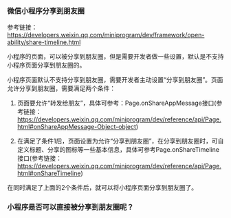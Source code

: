 ### 微信小程序分享到朋友圈

参考链接：https://developers.weixin.qq.com/miniprogram/dev/framework/open-ability/share-timeline.html

小程序的页面，可以被分享到朋友圈，但是需要开发者做一些设置，默认是不支持小程序页面分享到朋友圈的。

小程序页面默认不支持分享到朋友圈，需要开发者主动设置“分享到朋友圈”。页面允许分享到朋友圈，需要满足两个条件：

1. 页面要允许“转发给朋友”，具体可参考：Page.onShareAppMessage接口(参考链接：https://developers.weixin.qq.com/miniprogram/dev/reference/api/Page.html#onShareAppMessage-Object-object)

2. 在满足了条件1后，页面设置为允许“分享到朋友圈”，在分享到朋友圈时，可自定义标题、分享的图标等一些基本信息，具体可参考Page.onShareTimeline接口(参考链接：https://developers.weixin.qq.com/miniprogram/dev/reference/api/Page.html#onShareTimeline)

在同时满足了上面的2个条件后，就可以将小程序页面分享到朋友圈了。

### 小程序是否可以直接被分享到朋友圈呢？

